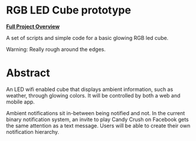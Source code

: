 # RGB LED Cube prototype

[**Full Project Overview**](http://www.achariam.com/prototyping)

A set of scripts and simple code for a basic glowing RGB led cube. 

Warning: Really rough around the edges.

# Abstract

An LED wifi enabled cube that displays ambient information, such as weather, through glowing colors. It will be controlled by both a web and mobile app.

Ambient notifications sit in-between being notified and not. In the current binary notification system, an invite to play Candy Crush on Facebook gets the same attention as a text message. Users will be able to create their own notification hierarchy.
